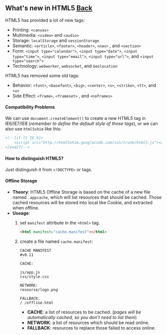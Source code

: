 ## What's new in HTML5 [Back](./qa.md)

HTML5 has provided a lot of new tags:

- Printing: `<canvas>`
- Multimedia: `<video>` and `<audio>`
- Storage: `localStorage` and `sessionStorage`
- Semantic: `<article>`, `<footer>`, `<header>`, `<nav>` , and `<section>`
- Form: `<input type="calendar">`, `<input type="date">`, `<input type="time">`, `<input type="email">`, `<input type="url">`, and `<input type="search">`
- Technology: `webworker`, `websocket`, and `Geolocation`

HTML5 has removed some old tags:

- Behavior: `<font>`, `<basefont>`, `<big>`, `<center>`, `<s>`, `<strike>`, `<tt>`, and `<u>`
- Side Effect: `<frame>`, `<frameset>` , and `<noframes>`

#### Compatibility Problems

We can use `document.createElement()` to create a new HTML5 tag in IE6/IE7/IE8 (*remember to define the default style of those tags*), or we can also use `html5shim` like this:

```html
<!--[if lt IE 9]>
    <script src="http://html5shim.googlecode.com/svn/trunk/html5.js"></script>
<[endif]-->
```

#### How to distinguish HTML5?

Just distinguish it from `<!DOCTYPE>` or tags.

#### Offline Storage

- **Theory**: HTML5 Offline Storage is based on the cache of a new file named `.appcache`, which will list resources that should be cached. Those cached resources will be stored into local like Cookie, and extracted when offline.
- **Useage**: 
    1. set `manifest` attribute in the `<html>` tag.
        ```html
        <html manifest="cache.manifest"></html>
        ```
    2. create a file named `cache.manifest`:
        ```manifest
        CACHE MANIFEST
        #v0.11
        
        CACHE:
        
        js/app.js
        css/style.css
        
        NETWORK:
        resourse/logo.png
        
        FALLBACK:
        / /offline.html
        ```
        
        - **CACHE**: a list of resources to be cached. (*pages will be automatically cached, so you don't need to list them*)
        - **NETWORK**: a list of resources which should be read online.
        - **FALLBACK**: resources to replace those failed to access online.